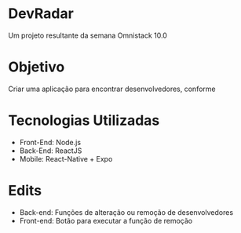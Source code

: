 # DevRadar
Um projeto resultante da semana Omnistack 10.0

# Objetivo
Criar uma aplicação para encontrar desenvolvedores, conforme

# Tecnologias Utilizadas

* Front-End: Node.js
* Back-End:  ReactJS
* Mobile: React-Native + Expo

# Edits

* Back-end: Funções de alteração ou remoção de desenvolvedores
* Front-end: Botão para executar a função de remoção

